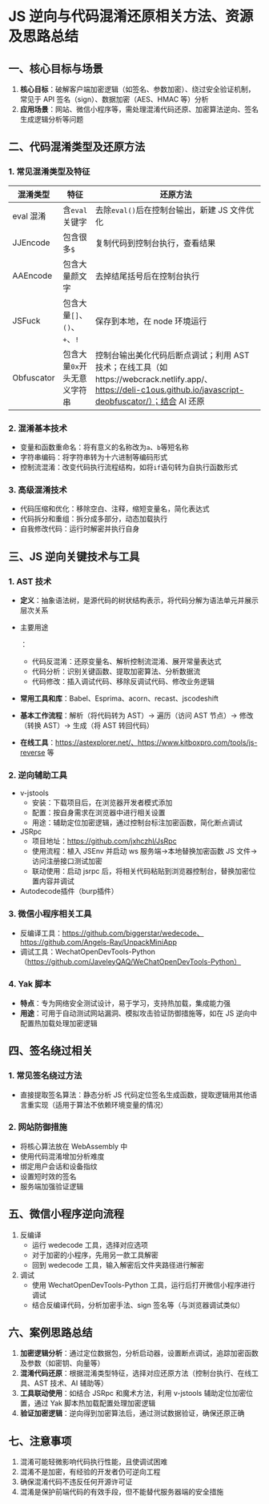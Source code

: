 # JS 逆向与代码混淆还原相关方法、资源及思路总结

## 一、核心目标与场景

1. **核心目标**：破解客户端加密逻辑（如签名、参数加密）、绕过安全验证机制，常见于 API 签名（sign）、数据加密（AES、HMAC 等）分析
2. **应用场景**：网站、微信小程序等，需处理混淆代码还原、加密算法逆向、签名生成逻辑分析等问题

## 二、代码混淆类型及还原方法

### 1. 常见混淆类型及特征

| 混淆类型   | 特征                         | 还原方法                                                     |
| ---------- | ---------------------------- | ------------------------------------------------------------ |
| eval 混淆  | 含`eval`关键字               | 去除`eval()`后在控制台输出，新建 JS 文件优化                 |
| JJEncode   | 包含很多`$`                  | 复制代码到控制台执行，查看结果                               |
| AAEncode   | 包含大量颜文字               | 去掉结尾括号后在控制台执行                                   |
| JSFuck     | 包含大量`[]`、`()`、`+`、`!` | 保存到本地，在 node 环境运行                                 |
| Obfuscator | 包含大量`0x`开头无意义字符串 | 控制台输出美化代码后断点调试；利用 AST 技术；在线工具（如https://webcrack.netlify.app/、https://deli-c1ous.github.io/javascript-deobfuscator/）；结合 AI 还原 |

### 2. 混淆基本技术

- 变量和函数重命名：将有意义的名称改为`a`、`b`等短名称
- 字符串编码：将字符串转为十六进制等编码形式
- 控制流混淆：改变代码执行流程结构，如将`if`语句转为自执行函数形式

### 3. 高级混淆技术

- 代码压缩和优化：移除空白、注释，缩短变量名，简化表达式
- 代码拆分和重组：拆分成多部分，动态加载执行
- 自我修改代码：运行时解密并执行自身

## 三、JS 逆向关键技术与工具

### 1. AST 技术

- **定义**：抽象语法树，是源代码的树状结构表示，将代码分解为语法单元并展示层次关系

- 主要用途

  ：

  - 代码反混淆：还原变量名、解析控制流混淆、展开常量表达式
  - 代码分析：识别关键函数、提取加密算法、分析数据流
  - 代码修改：插入调试代码、移除反调试代码、修改业务逻辑

- **常用工具和库**：Babel、Esprima、acorn、recast、jscodeshift

- **基本工作流程**：解析（将代码转为 AST）→ 遍历（访问 AST 节点）→ 修改（转换 AST）→ 生成（将 AST 转回代码）

- **在线工具**：https://astexplorer.net/、https://www.kitboxpro.com/tools/js-reverse 等

### 2. 逆向辅助工具

- v-jstools
  - 安装：下载项目后，在浏览器开发者模式添加
  - 配置：按自身需求在浏览器中进行相关设置
  - 用途：辅助定位加密逻辑，通过控制台标注加密函数，简化断点调试
- JSRpc
  - 项目地址：https://github.com/jxhczhl/JsRpc
  - 使用流程：植入 JSEnv 并启动 ws 服务端→本地替换加密函数 JS 文件→访问注册接口测试加密
  - 联动使用：启动 jsrpc 后，将相关代码粘贴到浏览器控制台，替换加密位置内容并调试
- Autodecode插件（burp插件）

### 3. 微信小程序相关工具

- 反编译工具：https://github.com/biggerstar/wedecode、https://github.com/Angels-Ray/UnpackMiniApp
- 调试工具：WechatOpenDevTools-Python（https://github.com/JaveleyQAQ/WeChatOpenDevTools-Python）

### 4. Yak 脚本

- **特点**：专为网络安全测试设计，易于学习，支持热加载，集成能力强
- **用途**：可用于自动测试网站漏洞、模拟攻击验证防御措施等，如在 JS 逆向中配置热加载处理加密逻辑

## 四、签名绕过相关

### 1. 常见签名绕过方法

- 直接提取签名算法：静态分析 JS 代码定位签名生成函数，提取逻辑用其他语言重实现（适用于算法不依赖环境变量的情况）

### 2. 网站防御措施

- 将核心算法放在 WebAssembly 中
- 使用代码混淆增加分析难度
- 绑定用户会话和设备指纹
- 设置短时效的签名
- 服务端加强验证逻辑

## 五、微信小程序逆向流程

1. 反编译
   - 运行 wedecode 工具，选择对应选项
   - 对于加密的小程序，先用另一款工具解密
   - 回到 wedecode 工具，输入解密后文件夹路径进行解密
2. 调试
   - 使用 WechatOpenDevTools-Python 工具，运行后打开微信小程序进行调试
   - 结合反编译代码，分析加密手法、sign 签名等（与浏览器调试类似）

## 六、案例思路总结

1. **加密逻辑分析**：通过定位数据包，分析启动器，设置断点调试，追踪加密函数及参数（如密钥、向量等）
2. **混淆代码还原**：根据混淆类型特征，选择对应还原方法（控制台执行、在线工具、AST 技术、AI 辅助等）
3. **工具联动使用**：如结合 JSRpc 和魔术方法，利用 v-jstools 辅助定位加密位置，通过 Yak 脚本热加载配置处理加密逻辑
4. **验证加密逻辑**：逆向得到加密算法后，通过测试数据验证，确保还原正确

## 七、注意事项

1. 混淆可能轻微影响代码执行性能，且使调试困难
2. 混淆不是加密，有经验的开发者仍可逆向工程
3. 确保混淆代码不违反任何开源许可证
4. 混淆是保护前端代码的有效手段，但不能替代服务器端的安全措施